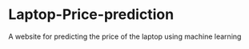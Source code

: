 # Laptop-Price-prediction
A website for predicting the price of the laptop using machine learning


